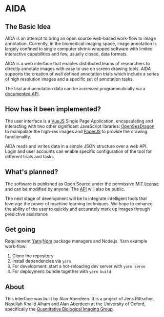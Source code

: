 # AIDA

## The Basic Idea

AIDA is an attempt to bring an open source web-based work-flow to image annotation. Currently, in the biomedical imaging space, image annotation is largely confined to single computer shrink-wrapped software with limited interactive capabilities and few, usually closed, data formats.

AIDA is a web interface that enables distributed teams of researchers to directly annotate images with easy to use on screen drawing tools. AIDA supports the creation of well defined annotation trials which include a series of high resolution images and a specific set of annotation tasks.

The trial and annotation data can be accessed programmatically via a [documented API](https://alanaberdeen.github.io/AIDA/#/docs/api).

## How has it been implemented?

The user interface is a [VueJS](https://vuejs.org/) Single Page Application, encapsulating and interacting with two other significant JavaScript libraries: [OpenSeaDragon](https://openseadragon.github.io/) to manipulate the high-res images and [PaperJS](http://paperjs.org/) to provide the drawing functionality.

AIDA reads and writes data in a simple JSON structure over a web API. Login and user accounts can enable specific configuration of the tool for different trials and tasks.

## What's planned?

The software is published as Open Source under the permissive [MIT license](https://github.com/alanaberdeen/AIDA/blob/master/LICENSE) and can be modified by anyone. The [API](https://aida.gitbook.io/docs/api-reference) will also be public.

The next stage of development will be to integrate intelligent tools that leverage the power of machine learning techniques. We hope to enhance the ability of the user to quickly and accurately mark up images through predictive assistance

## Get going

Requirement [Yarn](https://yarnpkg.com/en/)/[Npm](https://www.npmjs.com/) package managers and Node.js.
Yarn example work-flow:

1.  Clone the repository
2.  Install dependencies via `yarn`
3.  For development: start a hot-reloading dev server with `yarn serve`
4.  For deployment: bundle together with `yarn build`

## About

This interface was built by Alan Aberdeen. It is a project of Jens Rittscher, Nasullah Khalid Alham and Alan Aberdeen at the University of Oxford, specifically the [Quantitative Biological Imaging Group](http://www.ludwig.ox.ac.uk/jens-rittscher-group-page).
